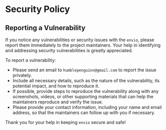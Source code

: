# Security Policy

## Reporting a Vulnerability

If you notice any vulnerabilities or security issues with the `envio`, please report them immediately to the project maintainers. Your help in identifying and addressing security vulnerabilities is greatly appreciated.

To report a vulnerability:
- Please send an email to `humblepenguinn@gmail.com` to report the issue privately.
- Include all necessary details, such as the nature of the vulnerability, its potential impact, and how to reproduce it.
- If possible, provide steps to reproduce the vulnerability along with any screenshots, videos, or other supporting materials that can help the maintainers reproduce and verify the issue.
- Please provide your contact information, including your name and email address, so that the maintainers can follow up with you if necessary.

Thank you for your help in keeping `envio` secure and safe!

